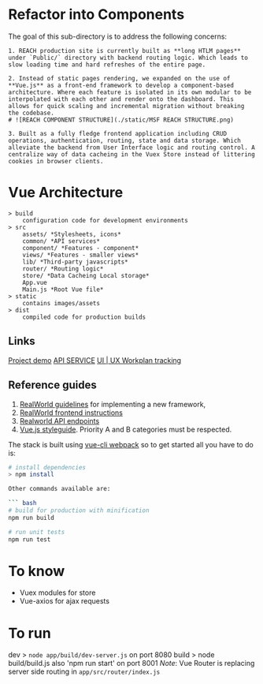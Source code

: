# Refactor into Components
The goal of this sub-directory is to address the following concerns:


    1. REACH production site is currently built as **long HTLM pages** under `Public/` directory with backend routing logic. Which leads to slow loading time and hard refreshes of the entire page.

    2. Instead of static pages rendering, we expanded on the use of **Vue.js** as a front-end framework to develop a component-based architecture. Where each feature is isolated in its own modular to be interpolated with each other and render onto the dashboard. This allows for quick scaling and incremental migration without breaking the codebase.
    # ![REACH COMPONENT STRUCTURE](./static/MSF REACH STRUCTURE.png)

    3. Built as a fully fledge frontend application including CRUD operations, authentication, routing, state and data storage. Which alleviate the backend from User Interface logic and routing control. A centralize way of data cacheing in the Vuex Store instead of littering cookies in browser clients.

# Vue Architecture

    > build
        configuration code for development environments
    > src
        assets/ *Stylesheets, icons*
        common/ *API services*
        component/ *Features - component*
        views/ *Features - smaller views*
        lib/ *Third-party javascripts*
        router/ *Routing logic*
        store/ *Data Cacheing Local storage*
        App.vue
        Main.js *Root Vue file*
    > static
        contains images/assets
    > dist
        compiled code for production builds

## Links
[Project demo](https://ux.msf-reach.org/#/)
[API SERVICE](https://github.com/MSFREACH/msf-reach/blob/ux/navigation/app/src/common/api.service.js)
[UI | UX Workplan tracking](https://github.com/MSFREACH/msf-reach/projects/1)

## Reference guides

1. [RealWorld guidelines](https://github.com/gothinkster/realworld/tree/master/spec) for implementing a new framework,
2. [RealWorld frontend instructions](https://github.com/gothinkster/realworld-starter-kit/blob/master/FRONTEND_INSTRUCTIONS.md)
3. [Realworld API endpoints](https://github.com/gothinkster/realworld/tree/master/api)
4. [Vue.js styleguide](https://vuejs.org/v2/style-guide/index.html). Priority A and B categories must be respected.

The stack is built using [vue-cli webpack](https://github.com/vuejs-templates/webpack) so to get started all you have to do is:

``` bash
# install dependencies
> npm install

Other commands available are:

``` bash
# build for production with minification
npm run build

# run unit tests
npm run test
```

# To know
- Vuex modules for store
- Vue-axios for ajax requests

# To run
dev > `node app/build/dev-server.js` on port 8080
build > node build/build.js
also 'npm run start' on port 8001
*Note*: Vue Router is replacing server side routing in
    `app/src/router/index.js`

